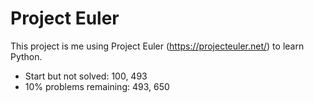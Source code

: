 # Project Euler 

This project is me using Project Euler (https://projecteuler.net/) to learn Python.
* Start but not solved: 100, 493
* 10% problems remaining: 493, 650
